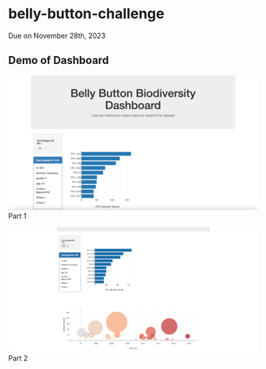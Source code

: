 # belly-button-challenge
 Due on November 28th, 2023

## Demo of Dashboard

![Alt text](https://github.com/salvarenga25/belly-button-challenge/blob/main/images/screenshot1.png)Part 1




![Alt text](https://github.com/salvarenga25/belly-button-challenge/blob/main/images/screenshot2.png)Part 2
